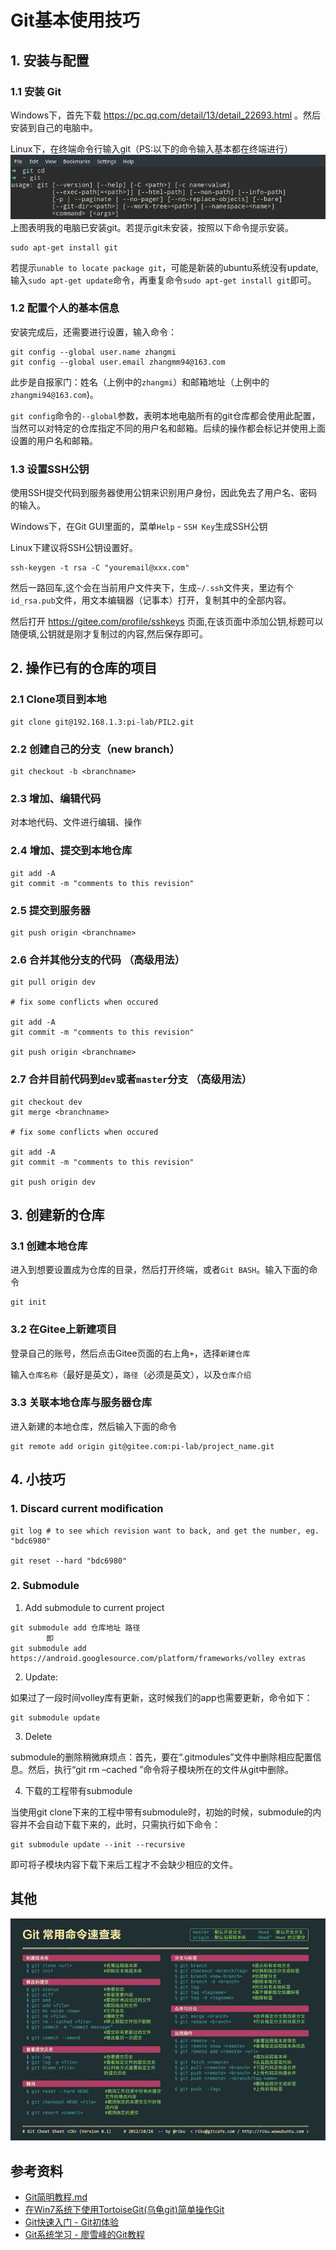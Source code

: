 # Git基本使用技巧

## 1. 安装与配置
### 1.1 安装 Git
Windows下，首先下载 https://pc.qq.com/detail/13/detail_22693.html 。然后安装到自己的电脑中。

Linux下，在终端命令行输入git（PS:以下的命令输入基本都在终端进行）
![](./pic_git/git1.png) 
上图表明我的电脑已安装git。若提示git未安装，按照以下命令提示安装。
```
sudo apt-get install git
```
若提示`unable to locate package git`，可能是新装的ubuntu系统没有update,输入`sudo apt-get update`命令，再重复命令`sudo apt-get install git`即可。

### 1.2 配置个人的基本信息
安装完成后，还需要进行设置，输入命令：
```
git config --global user.name zhangmi
git config --global user.email zhangmm94@163.com
```

此步是自报家门：姓名（上例中的`zhangmi`）和邮箱地址（上例中的`zhangmi94@163.com`)。

`git config`命令的`--global`参数，表明本地电脑所有的git仓库都会使用此配置，当然可以对特定的仓库指定不同的用户名和邮箱。后续的操作都会标记并使用上面设置的用户名和邮箱。

### 1.3 设置SSH公钥
使用SSH提交代码到服务器使用公钥来识别用户身份，因此免去了用户名、密码的输入。

Windows下，在Git GUI里面的，菜单`Help` - `SSH Key`生成SSH公钥

Linux下建议将SSH公钥设置好。
```
ssh-keygen -t rsa -C "youremail@xxx.com"
```
然后一路回车,这个会在当前用户文件夹下，生成`~/.ssh`文件夹，里边有个`id_rsa.pub`文件，用文本编辑器（记事本）打开，复制其中的全部内容。 

然后打开 https://gitee.com/profile/sshkeys 页面,在该页面中添加公钥,标题可以随便填,公钥就是刚才复制过的内容,然后保存即可。



## 2. 操作已有的仓库的项目


### 2.1 Clone项目到本地
```
git clone git@192.168.1.3:pi-lab/PIL2.git
```

### 2.2 创建自己的分支（new branch）
```
git checkout -b <branchname>
```

### 2.3 增加、编辑代码
对本地代码、文件进行编辑、操作


### 2.4 增加、提交到本地仓库
```
git add -A
git commit -m "comments to this revision"
```

### 2.5 提交到服务器
```
git push origin <branchname>
```

### 2.6 合并其他分支的代码 （高级用法）
```
git pull origin dev
    
# fix some conflicts when occured
    
git add -A
git commit -m "comments to this revision"

git push origin <branchname>
```

### 2.7 合并目前代码到`dev`或者`master`分支 （高级用法）
```
git checkout dev
git merge <branchname>
    
# fix some conflicts when occured
    
git add -A
git commit -m "comments to this revision"

git push origin dev
```



## 3. 创建新的仓库

### 3.1 创建本地仓库
进入到想要设置成为仓库的目录，然后打开终端，或者`Git BASH`。输入下面的命令
```
git init
```

### 3.2 在Gitee上新建项目
登录自己的账号，然后点击Gitee页面的右上角`+`，选择`新建仓库`

输入`仓库名称`（最好是英文），`路径`（必须是英文），以及`仓库介绍`

### 3.3 关联本地仓库与服务器仓库
进入新建的本地仓库，然后输入下面的命令
```
git remote add origin git@gitee.com:pi-lab/project_name.git
```



## 4. 小技巧

### 1. Discard current modification
```
git log # to see which revision want to back, and get the number, eg. "bdc6980"
    
git reset --hard "bdc6980"
```


### 2. Submodule

1. Add submodule to current project
```
git submodule add 仓库地址 路径
        即
git submodule add https://android.googlesource.com/platform/frameworks/volley extras
```

2. Update:

如果过了一段时间volley库有更新，这时候我们的app也需要更新，命令如下：
```
git submodule update
```

3. Delete

submodule的删除稍微麻烦点：首先，要在“.gitmodules”文件中删除相应配置信息。然后，执行“git rm –cached ”命令将子模块所在的文件从git中删除。
        
4. 下载的工程带有submodule

当使用git clone下来的工程中带有submodule时，初始的时候，submodule的内容并不会自动下载下来的，此时，只需执行如下命令：
```
git submodule update --init --recursive
```
即可将子模块内容下载下来后工程才不会缺少相应的文件。



## 其他

![Git常用命令](git-cheatsheet_cn.jpg)



## 参考资料

* [Git简明教程.md](git简明教程.md)
* [在Win7系统下使用TortoiseGit(乌龟git)简单操作Git](https://my.oschina.net/longxuu/blog/141699)
* [Git快速入门 - Git初体验](https://my.oschina.net/dxqr/blog/134811)
* [Git系统学习 - 廖雪峰的Git教程](https://www.liaoxuefeng.com/wiki/0013739516305929606dd18361248578c67b8067c8c017b000)
